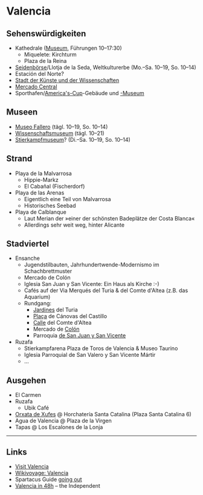 ﻿Valencia
========

## Sehenswürdigkeiten
* Kathedrale ([Museum](www.museocatedralvalencia.com), Führungen 10–17:30)
  * Miquelete: Kirchturm
  * Plaza de la Reina
* [Seidenbörse](www.museosymonumentosvalencia.com)/Llotja de la Seda, Weltkulturerbe (Mo.–Sa. 10–19, So. 10–14)
* Estación del Norte?
* [Stadt der Künste und der Wissenschaften](http://www.cac.es/)
* [Mercado Central](http://www.mercadocentralvalencia.es/)
* Sporthafen/[America's-Cup](http://www.valencia-cityguide.com/tourist-attractions/monuments/port-americas-cup.html)-Gebäude und [-Museum](http://www.valenciavalencia.com/sights-guide/museums-listings/americascup.htm)

## Museen
* [Museo Fallero](www.fallas.com) (tägl. 10–19, So. 10–14)
* [Wissenschaftsmuseum](www.cac.es) (tägl. 10–21)
* [Stierkampfmuseum](www.museotaurinovalencia.es)? (Di.–Sa. 10–19, So. 10–14)

## Strand
* Playa de la Malvarrosa
  * Hippie-Markz
  * El Cabañal (Fischerdorf)
* Playa de las Arenas
  * Eigentlich eine Teil von Malvarrosa
  * Historisches Seebad
* Playa de Calblanque
  * Laut Merian der »einer der schönsten Badeplätze der Costa Blanca«
  * Allerdings sehr weit weg, hinter Alicante
  
## Stadviertel
* Ensanche
  * Jugendstilbauten, Jahrhundertwende-Modernismo im Schachbrettmuster
  * Mercado de Colón
  * Iglesia San Juan y San Vicente: Ein Haus als Kirche :-)
  * Cafés auf der Via Merqués del Turia & del Comte d'Altea (z.B. das Aquarium)
  * Rundgang:
    * [Jardines](https://www.openstreetmap.org/relation/3549092) del Turia
    * [Plaça](https://www.openstreetmap.org/way/19873367) de Cánovas del Castillo
    * [Calle](https://www.openstreetmap.org/node/4930502124) del Comte d'Altea
    * Mercado de [Colón](https://www.openstreetmap.org/way/10120283)
    * Parroquia [de San Juan y San Vicente](https://www.openstreetmap.org/way/495750409)
* Ruzafa
  * Stierkampfarena Plaza de Toros de Valencia & Museo Taurino
  * Iglesia Parroquial de San Valero y San Vicente Mártir
  * …

## Ausgehen
* El Carmen
* Ruzafa
  * Ubik Café
* [Orxata de Xufes](https://de.wikipedia.org/wiki/Horchata) @ Horchatería Santa Catalina (Plaza Santa Catalina 6)
* Agua de Valencia @ Plaza de la Virgen
* Tapas @ Los Escalones de la Lonja

---

## Links
* [Visit Valencia](https://www.visitvalencia.com/de/planen-sie-ihre-reise-nach-valencia/plane-und-reisefuhrer/reisefuhrer-und-broschuren)
* [Wikivoyage: Valencia](https://de.wikivoyage.org/wiki/Valencia)
* Spartacus Guide [going out](https://spartacus.gayguide.travel/de/goingout/spain/valencia?)
* [Valencia in 48h](https://www.independent.co.uk/travel/48-hours-in/valencia-travel-tips-where-to-go-and-what-to-see-in-48-hours-10090185.html) – the Independent
